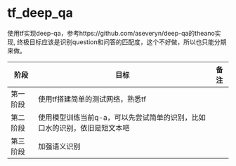 # tf_deep_qa

使用tf实现deep-qa，参考https://github.com/aseveryn/deep-qa的theano实现, 终极目标应该是识别question和问答的匹配度，这个不好做，所以也只能分期来做。

|阶段|目标|备注
|---|---|---
第一阶段|使用tf搭建简单的测试网络，熟悉tf|
第二阶段|使用模型训练当前q-a，可以先尝试简单的识别，比如口水的识别，依旧是短文本吧|
第三阶段|加强语义识别|

